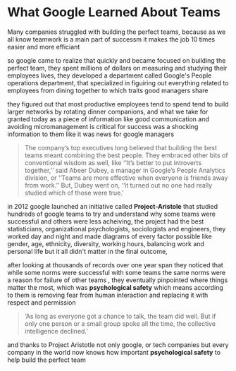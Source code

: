 # What Google Learned About Teams

Many companies struggled with building the perfect teams, because as we all know teamwork is a main part of successm it makes the job 10 times easier and more efficiant

so google came to realize that quickly and became focused on building the perfect team, they spent millions of dollars on measuring and studying their employees lives, they developed a department called Google's People operations department, that specialized in figuiring out everything related to employees from dining together to which traits good managers share

they figured out that most productive employees tend to spend tend to build larger networks by rotating dinner companions, and what we take for granted today as a piece of information like good communication and avoiding micromanagement is critical for success was a shocking information to them like it was news for google managers


> The company’s top executives long believed that building the best teams meant combining the best people. They embraced other bits of conventional wisdom as well, like ‘‘It’s better to put introverts together,’’ said Abeer Dubey, a manager in Google’s People Analytics division, or ‘‘Teams are more effective when everyone is friends away from work.’’ But, Dubey went on, ‘‘it turned out no one had really studied which of those were true.’

in 2012 google launched an initiative called **Project-Aristole** that studied hundreds of google teams to try and understand why some teams were successful and others were less acheiving, the project had the best statisticians, organizational psychologists, sociologists and engineers, they worked day and night and made diagrams of every factor possible like gender, age, ethnicity, diversity, working hours, balancing work and personal life but it all didn't matter in the final outcome, 

after looking at thousands of records over one year span they noticed that while some norms were successful with some teams the same norms were a reason for failure of other teams , they eventually pinpointed where things matter the most, which was **psychological safety** which means according to them is removing fear from human interaction and replacing it with respect and permission

> ‘As long as everyone got a chance to talk, the team did well. But if only one person or a small group spoke all the time, the collective intelligence declined.’

and thanks to Project Aristotle not only google, or tech companies but every company in the world now knows how important **psychological safety** to help build the perfect team 

